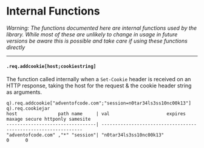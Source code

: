 # Internal Functions

*Warning: The functions documented here are internal functions used by the
library. While most of these are unlikely to change in usage in future versions
be aware this is possible and take care if using these functions directly*

---

#### `.req.addcookie[host;cookiestring]`

The function called internally when a `Set-Cookie` header is received on an
HTTP response, taking the host for the request & the cookie header string as
arguments.

```
q).req.addcookie["adventofcode.com";"session=n0tar34ls3ss10nc00k13"]
q).req.cookiejar
host               path name     | val                     expires maxage secure httponly samesite
---------------------------------| ---------------------------------------------------------------
"adventofcode.com" ,"*" "session"| "n0tar34ls3ss10nc00k13"                0      0
```